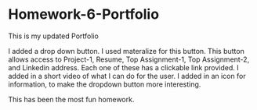# Homework-6-Portfolio

This is my updated Portfolio

I added a drop down button. I used materalize for this button. This button allows access to Project-1, Resume, Top Assignment-1, Top Assignment-2, and Linkedin address.
Each one of these has a clickable link provided.
I added in a short video of what I can do for the user.
I added in an icon for information, to make the dropdown button more interesting.


This has been the most fun homework. 